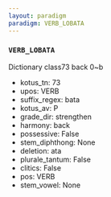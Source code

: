 ```yaml
---
layout: paradigm
paradigm: VERB_LOBATA
---
```

### ` VERB_LOBATA `

Dictionary class73 back 0~b
* kotus_tn: 73
* upos: VERB
* suffix_regex: bata
* kotus_av: P
* grade_dir: strengthen
* harmony: back
* possessive: False
* stem_diphthong: None
* deletion: ata
* plurale_tantum: False
* clitics: False
* pos: VERB
* stem_vowel: None
